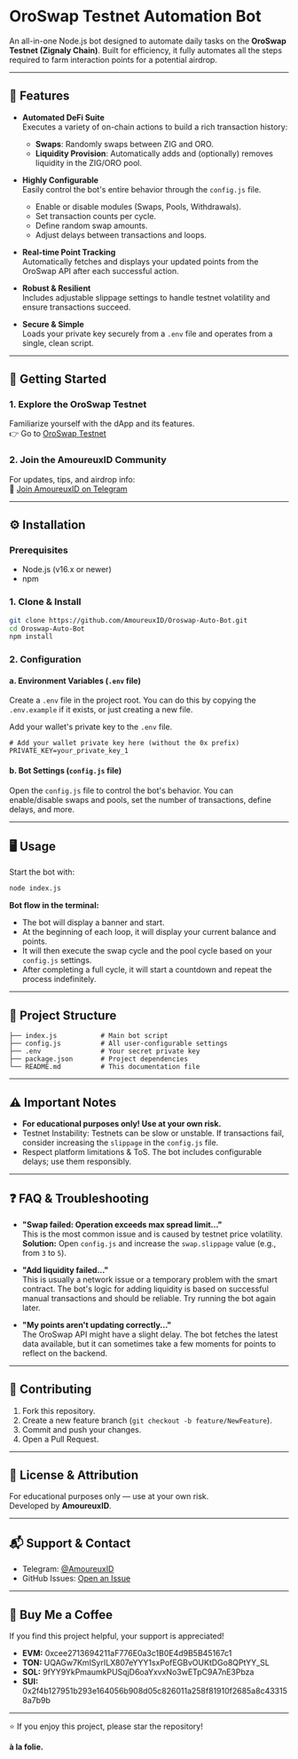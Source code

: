 # OroSwap Testnet Automation Bot

An all-in-one Node.js bot designed to automate daily tasks on the **OroSwap Testnet (Zignaly Chain)**. Built for efficiency, it fully automates all the steps required to farm interaction points for a potential airdrop.

---

## 🚀 Features

- **Automated DeFi Suite**  
  Executes a variety of on-chain actions to build a rich transaction history:
    - **Swaps**: Randomly swaps between ZIG and ORO.
    - **Liquidity Provision**: Automatically adds and (optionally) removes liquidity in the ZIG/ORO pool.

- **Highly Configurable**  
  Easily control the bot's entire behavior through the `config.js` file.
    - Enable or disable modules (Swaps, Pools, Withdrawals).
    - Set transaction counts per cycle.
    - Define random swap amounts.
    - Adjust delays between transactions and loops.

- **Real-time Point Tracking**  
  Automatically fetches and displays your updated points from the OroSwap API after each successful action.

- **Robust & Resilient**  
  Includes adjustable slippage settings to handle testnet volatility and ensure transactions succeed.

- **Secure & Simple**  
  Loads your private key securely from a `.env` file and operates from a single, clean script.

---

## 🏁 Getting Started

### 1. Explore the OroSwap Testnet

Familiarize yourself with the dApp and its features.  
👉 Go to [OroSwap Testnet](https://testnet.oroswap.org/)

### 2. Join the AmoureuxID Community

For updates, tips, and airdrop info:  
🔗 [Join AmoureuxID on Telegram](https://t.me/AmoureuxID)

---

## ⚙️ Installation

### Prerequisites

- Node.js (v16.x or newer)
- npm

### 1. Clone & Install

```bash
git clone https://github.com/AmoureuxID/Oroswap-Auto-Bot.git
cd Oroswap-Auto-Bot
npm install
```

### 2. Configuration

#### a. Environment Variables (`.env` file)

Create a `.env` file in the project root. You can do this by copying the `.env.example` if it exists, or just creating a new file.

Add your wallet's private key to the `.env` file.
```env
# Add your wallet private key here (without the 0x prefix)
PRIVATE_KEY=your_private_key_1
```

#### b. Bot Settings (`config.js` file)

Open the `config.js` file to control the bot's behavior. You can enable/disable swaps and pools, set the number of transactions, define delays, and more.

---

## 🖥️ Usage

Start the bot with:
```bash
node index.js
```

**Bot flow in the terminal:**
- The bot will display a banner and start.
- At the beginning of each loop, it will display your current balance and points.
- It will then execute the swap cycle and the pool cycle based on your `config.js` settings.
- After completing a full cycle, it will start a countdown and repeat the process indefinitely.

---

## 📁 Project Structure

```OroSwap-Bot/
├── index.js           # Main bot script
├── config.js          # All user-configurable settings
├── .env               # Your secret private key
├── package.json       # Project dependencies
└── README.md          # This documentation file
```

---

## ⚠️ Important Notes

- **For educational purposes only! Use at your own risk.**
- Testnet Instability: Testnets can be slow or unstable. If transactions fail, consider increasing the `slippage` in the `config.js` file.
- Respect platform limitations & ToS. The bot includes configurable delays; use them responsibly.

---

## ❓ FAQ & Troubleshooting

- **"Swap failed: Operation exceeds max spread limit..."**  
  This is the most common issue and is caused by testnet price volatility. **Solution:** Open `config.js` and increase the `swap.slippage` value (e.g., from `3` to `5`).

- **"Add liquidity failed..."**  
  This is usually a network issue or a temporary problem with the smart contract. The bot's logic for adding liquidity is based on successful manual transactions and should be reliable. Try running the bot again later.

- **"My points aren't updating correctly..."**  
  The OroSwap API might have a slight delay. The bot fetches the latest data available, but it can sometimes take a few moments for points to reflect on the backend.

---

## 🤗 Contributing

1. Fork this repository.
2. Create a new feature branch (`git checkout -b feature/NewFeature`).
3. Commit and push your changes.
4. Open a Pull Request.

---

## 📜 License & Attribution

For educational purposes only — use at your own risk.  
Developed by **AmoureuxID**.

---

## 📬 Support & Contact

- Telegram: [@AmoureuxID](https://t.me/AmoureuxID)
- GitHub Issues: [Open an Issue](https://github.com/AmoureuxID/Oros-Network-Auto-Bot/issues)

---

## 🧋 Buy Me a Coffee

If you find this project helpful, your support is appreciated!

- **EVM:** 0xcee2713694211aF776E0a3c1B0E4d9B5B45167c1
- **TON:** UQAGw7KmISyrILX807eYYY1sxPofEGBvOUKtDGo8QPtYY_SL
- **SOL:** 9fYY9YkPmaumkPUSqjD6oaYxvxNo3wETpC9A7nE3Pbza
- **SUI:** 0x2f4b127951b293e164056b908d05c826011a258f81910f2685a8c433158a7b9b

---

⭐ If you enjoy this project, please star the repository!

**à la folie.**
